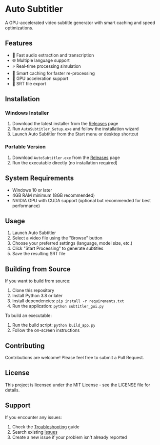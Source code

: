 # Auto Subtitler

A GPU-accelerated video subtitle generator with smart caching and speed optimizations.

## Features

- 🚀 Fast audio extraction and transcription
- 🌐 Multiple language support
- ⚡ Real-time processing simulation
- 💾 Smart caching for faster re-processing
- 🎯 GPU acceleration support
- 📁 SRT file export

## Installation

### Windows Installer
1. Download the latest installer from the [Releases](https://github.com/hhhpraise/auto-subtitler/releases) page
2. Run `AutoSubtitler_Setup.exe` and follow the installation wizard
3. Launch Auto Subtitler from the Start menu or desktop shortcut

### Portable Version
1. Download `AutoSubtitler.exe` from the [Releases](https://github.com/hhhpraise/auto-subtitler/releases) page
2. Run the executable directly (no installation required)

## System Requirements

- Windows 10 or later
- 4GB RAM minimum (8GB recommended)
- NVIDIA GPU with CUDA support (optional but recommended for best performance)

## Usage

1. Launch Auto Subtitler
2. Select a video file using the "Browse" button
3. Choose your preferred settings (language, model size, etc.)
4. Click "Start Processing" to generate subtitles
5. Save the resulting SRT file

## Building from Source

If you want to build from source:

1. Clone this repository
2. Install Python 3.8 or later
3. Install dependencies: `pip install -r requirements.txt`
4. Run the application: `python subtitler_gui.py`

To build an executable:
1. Run the build script: `python build_app.py`
2. Follow the on-screen instructions

## Contributing

Contributions are welcome! Please feel free to submit a Pull Request.

## License

This project is licensed under the MIT License - see the LICENSE file for details.

## Support

If you encounter any issues:
1. Check the [Troubleshooting](https://github.com/hhhpraise/auto-subtitler/wiki/Troubleshooting) guide
2. Search existing [Issues](https://github.com/hhhpraise/auto-subtitler/issues)
3. Create a new issue if your problem isn't already reported